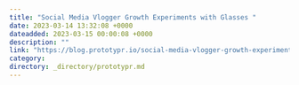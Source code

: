 ```yaml
---
title: "Social Media Vlogger Growth Experiments with Glasses "
date: 2023-03-14 13:32:08 +0000
dateadded: 2023-03-15 00:00:08 +0000
description: ""
link: "https://blog.prototypr.io/social-media-vlogger-growth-experiments-with-glasses-bd5dce35351b?source=rss----eb297ea1161a---4"
category:
directory: _directory/prototypr.md
---
```

